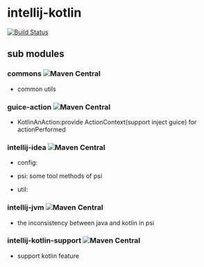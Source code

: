 # intellij-kotlin

[![Build Status](https://travis-ci.com/Earth-1610/intellij-kotlin.svg?branch=master)](https://travis-ci.com/Earth-1610/intellij-kotlin)

## sub modules

### commons ![Maven Central](https://img.shields.io/maven-central/v/com.itangcent/commons)

- common utils

### guice-action ![Maven Central](https://img.shields.io/maven-central/v/com.itangcent/guice-action)

- KotlinAnAction:provide ActionContext(support inject guice) for actionPerformed

### intellij-idea ![Maven Central](https://img.shields.io/maven-central/v/com.itangcent/intellij-idea)

- config:

- psi: some tool methods of psi

- util:

### intellij-jvm ![Maven Central](https://img.shields.io/maven-central/v/com.itangcent/intellij-jvm)

- the inconsistency between java and kotlin in psi

### intellij-kotlin-support ![Maven Central](https://img.shields.io/maven-central/v/com.itangcent/intellij-kotlin-support)

- support kotlin feature